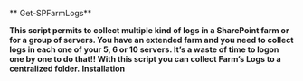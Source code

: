 ** Get-SPFarmLogs**

**This script permits to collect multiple kind of logs in a SharePoint farm or for a group of servers. You have an extended farm and you need to collect logs in each one of your 5, 6 or 10 servers. It’s a waste of time to logon one by one to do that!! With this script you can collect Farm’s Logs to a centralized folder.**
**Installation**
